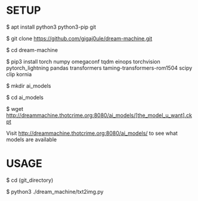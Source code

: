 # SETUP

$ apt install python3 python3-pip git

$ git clone https://github.com/gigaj0ule/dream-machine.git

$ cd dream-machine

$ pip3 install torch numpy omegaconf tqdm einops torchvision pytorch_lightning pandas transformers taming-transformers-rom1504 scipy clip kornia

$ mkdir ai_models

$ cd ai_models

$ wget http://dreammachine.thotcrime.org:8080/ai_models/[the_model_u_want].ckpt

Visit http://dreammachine.thotcrime.org:8080/ai_models/ to see what models are available




# USAGE

$ cd (git_directory)

$ python3 ./dream_machine/txt2img.py
